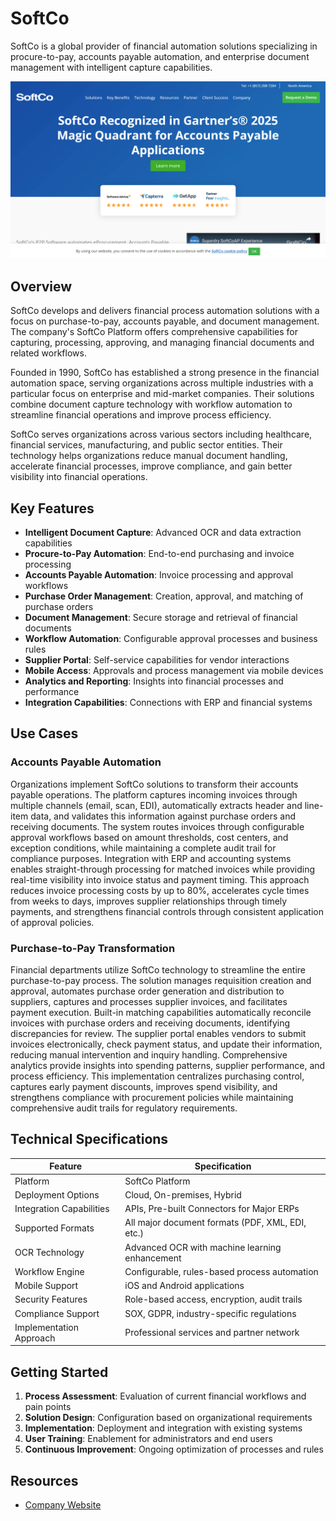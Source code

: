
# SoftCo

SoftCo is a global provider of financial automation solutions specializing in procure-to-pay, accounts payable automation, and enterprise document management with intelligent capture capabilities.

![SoftCo](./assets/softco.png)

## Overview

SoftCo develops and delivers financial process automation solutions with a focus on purchase-to-pay, accounts payable, and document management. The company's SoftCo Platform offers comprehensive capabilities for capturing, processing, approving, and managing financial documents and related workflows.

Founded in 1990, SoftCo has established a strong presence in the financial automation space, serving organizations across multiple industries with a particular focus on enterprise and mid-market companies. Their solutions combine document capture technology with workflow automation to streamline financial operations and improve process efficiency.

SoftCo serves organizations across various sectors including healthcare, financial services, manufacturing, and public sector entities. Their technology helps organizations reduce manual document handling, accelerate financial processes, improve compliance, and gain better visibility into financial operations.

## Key Features

- **Intelligent Document Capture**: Advanced OCR and data extraction capabilities
- **Procure-to-Pay Automation**: End-to-end purchasing and invoice processing
- **Accounts Payable Automation**: Invoice processing and approval workflows
- **Purchase Order Management**: Creation, approval, and matching of purchase orders
- **Document Management**: Secure storage and retrieval of financial documents
- **Workflow Automation**: Configurable approval processes and business rules
- **Supplier Portal**: Self-service capabilities for vendor interactions
- **Mobile Access**: Approvals and process management via mobile devices
- **Analytics and Reporting**: Insights into financial processes and performance
- **Integration Capabilities**: Connections with ERP and financial systems

## Use Cases

### Accounts Payable Automation

Organizations implement SoftCo solutions to transform their accounts payable operations. The platform captures incoming invoices through multiple channels (email, scan, EDI), automatically extracts header and line-item data, and validates this information against purchase orders and receiving documents. The system routes invoices through configurable approval workflows based on amount thresholds, cost centers, and exception conditions, while maintaining a complete audit trail for compliance purposes. Integration with ERP and accounting systems enables straight-through processing for matched invoices while providing real-time visibility into invoice status and payment timing. This approach reduces invoice processing costs by up to 80%, accelerates cycle times from weeks to days, improves supplier relationships through timely payments, and strengthens financial controls through consistent application of approval policies.

### Purchase-to-Pay Transformation

Financial departments utilize SoftCo technology to streamline the entire purchase-to-pay process. The solution manages requisition creation and approval, automates purchase order generation and distribution to suppliers, captures and processes supplier invoices, and facilitates payment execution. Built-in matching capabilities automatically reconcile invoices with purchase orders and receiving documents, identifying discrepancies for review. The supplier portal enables vendors to submit invoices electronically, check payment status, and update their information, reducing manual intervention and inquiry handling. Comprehensive analytics provide insights into spending patterns, supplier performance, and process efficiency. This implementation centralizes purchasing control, captures early payment discounts, improves spend visibility, and strengthens compliance with procurement policies while maintaining comprehensive audit trails for regulatory requirements.

## Technical Specifications

| Feature | Specification |
|---------|---------------|
| Platform | SoftCo Platform |
| Deployment Options | Cloud, On-premises, Hybrid |
| Integration Capabilities | APIs, Pre-built Connectors for Major ERPs |
| Supported Formats | All major document formats (PDF, XML, EDI, etc.) |
| OCR Technology | Advanced OCR with machine learning enhancement |
| Workflow Engine | Configurable, rules-based process automation |
| Mobile Support | iOS and Android applications |
| Security Features | Role-based access, encryption, audit trails |
| Compliance Support | SOX, GDPR, industry-specific regulations |
| Implementation Approach | Professional services and partner network |

## Getting Started

1. **Process Assessment**: Evaluation of current financial workflows and pain points
2. **Solution Design**: Configuration based on organizational requirements
3. **Implementation**: Deployment and integration with existing systems
4. **User Training**: Enablement for administrators and end users
5. **Continuous Improvement**: Ongoing optimization of processes and rules

## Resources

- [Company Website](https://www.softco.com/)
